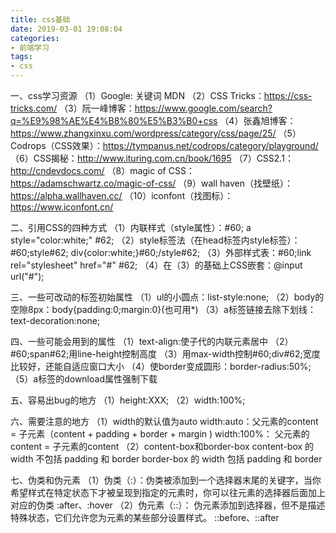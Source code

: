 ```yaml
---
title: css基础
date: 2019-03-01 19:08:04
categories: 
- 前端学习
tags:
- css
---
```

一、css学习资源
（1）Google: 关键词 MDN
（2）CSS Tricks：https://css-tricks.com/
（3）阮一峰博客：https://www.google.com/search?q=%E9%98%AE%E4%B8%80%E5%B3%B0+css
（4）张鑫旭博客：https://www.zhangxinxu.com/wordpress/category/css/page/25/
（5）Codrops（CSS效果）：https://tympanus.net/codrops/category/playground/
（6）CSS揭秘：http://www.ituring.com.cn/book/1695
（7）CSS2.1：http://cndevdocs.com/
（8）magic of CSS：https://adamschwartz.co/magic-of-css/
（9）wall haven（找壁纸）：https://alpha.wallhaven.cc/
（10）iconfont（找图标）：https://www.iconfont.cn/

二、引用CSS的四种方式
（1）内联样式（style属性）：#60; a style="color:white;" #62;
（2）style标签法（在head标签内style标签）：#60;style#62; div{color:white;}#60;/style#62;
（3）外部样式表：#60;link rel="stylesheet" href="#" #62;
（4）在（3）的基础上CSS嵌套：@input url("#");

三、一些可改动的标签初始属性
（1）ul的小圆点：list-style:none;
（2）body的空隙8px：body{padding:0;margin:0}(也可用*)
（3）a标签链接去除下划线：text-decoration:none;

四、一些可能会用到的属性
（1）text-align:使子代的内联元素居中
（2）#60;span#62;用line-height控制高度
（3）用max-width控制#60;div#62;宽度比较好，还能自适应窗口大小
（4）使border变成圆形：border-radius:50%;
（5）a标签的download属性强制下载

五、容易出bug的地方
（1）height:XXX;
（2）width:100%;

六、需要注意的地方
（1）width的默认值为auto
        width:auto：父元素的content = 子元素（content + padding + border + margin )
        width:100%： 父元素的content = 子元素的content
（2）content-box和border-box
        content-box 的 width 不包括 padding 和 border
        border-box 的 width 包括 padding 和 border

七、伪类和伪元素
    （1）伪类（:）：伪类被添加到一个选择器末尾的关键字，当你希望样式在特定状态下才被呈现到指定的元素时，你可以往元素的选择器后面加上对应的伪类
                :after、:hover
    （2）伪元素（::）： 伪元素添加到选择器，但不是描述特殊状态，它们允许您为元素的某些部分设置样式。
                ::before、::after
